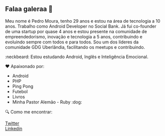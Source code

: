 ## Falaa galeraa 👋

Meu nome é Pedro Moura, tenho 29 anos e estou na área de tecnologia a 10 anos. Trabalho como Android Developer no Social Bank. 
Já fui co-founder de uma startup por quase 4 anos e estou presente na comunidade de empreendedorismo, inovação e tecnologia a 5 anos, contribuindo e evoluindo sempre com todos e para todos. Sou um dos líderes da comunidade GDG Uberlândia, facilitando os meetups e contribuindo. 

:neckbeard: Estou estudando Android, Inglês e Inteligência Emocional.

:heart:  Apaixonado por:

<ul>
  <li>Android</li>
  <li>PHP</li>
  <li>Ping Pong</li>
  <li>Futebol</li>
  <li>Livros</li>
  <li>Minha Pastor Alemão - Ruby :dog: </li>
</ul>

:mag:  Como me encontrar: 

<a href='https://twitter.com/pedromoura90'>Twitter</a> </br>
<a href='https://www.linkedin.com/in/pedromourasistemas'>Linkedin</a>

<!--
**pedromourasistemas/pedromourasistemas** is a ✨ _special_ ✨ repository because its `README.md` (this file) appears on your GitHub profile.

Here are some ideas to get you started:

- 🔭 I’m currently working on ...
- 🌱 I’m currently learning ...
- 👯 I’m looking to collaborate on ...
- 🤔 I’m looking for help with ...
- 💬 Ask me about ...
- 📫 How to reach me: ...
- 😄 Pronouns: ...
- ⚡ Fun fact: ...
-->

